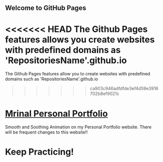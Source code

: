 ## Welcome to GitHub Pages
<<<<<<< HEAD
The Github Pages features allows you create websites with predefined domains as 'RepositoriesName'.github.io
=======
The Github Pages features allow you to create websites with predefined domains such as 'RepositoriesName'.github.io
>>>>>>> ca903c946adfdfde3ef4d59e3916702b8ef9021c

# [Mrinal Personal Portfolio](https://mrinalrajl.github.io/Mrinal12324.github.io/)
Smooth and Soothing Animation on my Personal Portfolio website. There will be frequent changes to this website!!

# Keep Practicing!
